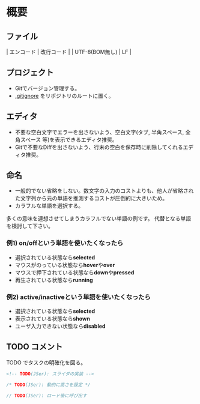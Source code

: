 # 概要

## ファイル

| エンコード | 改行コード |
| UTF-8(BOM無し) | LF |

## プロジェクト

- Gitでバージョン管理する。
- [.gitignore](https://github.com/trymore/gitignore) をリポジトリのルートに置く。

## エディタ

- 不要な空白文字でエラーを出さないよう、空白文字(タブ, 半角スペース, 全角スペース 等)を表示できるエディタ推奨。
- Gitで不要なDiffを出さないよう、行末の空白を保存時に削除してくれるエディタ推奨。

## 命名

- 一般的でない省略をしない。数文字の入力のコストよりも、他人が省略された文字列から元の単語を推測するコストが圧倒的に大きいため。
- カラフルな単語を選択する。

多くの意味を連想させてしまうカラフルでない単語の例です。
代替となる単語を検討して下さい。

### 例1) on/offという単語を使いたくなったら
* 選択されている状態なら**selected**
* マウスがのっている状態なら**hover**や**over**
* マウスで押下されている状態なら**down**や**pressed**
* 再生されている状態なら**running**

### 例2) active/inactiveという単語を使いたくなったら
* 選択されている状態なら**selected**
* 表示されている状態なら**shown**
* ユーザ入力できない状態なら**disabled**

## TODO コメント

TODO でタスクの明確化を図る。

```html
<!-- TODO(JSer): スライダの実装 -->
```
```css
/* TODO(JSer): 動的に高さを設定 */
```
```javascript
// TODO(JSer): ロード後に呼び出す
```
